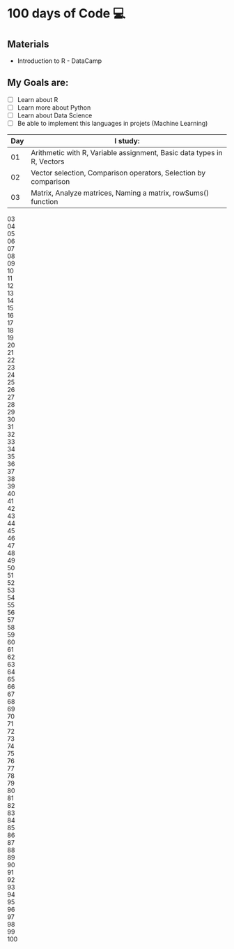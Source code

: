 # 100 days of Code :computer:

## Materials
- Introduction to R - DataCamp

## My Goals are:

- [ ] Learn about R
- [ ] Learn more about Python
- [ ] Learn about Data Science
- [ ] Be able to implement this languages in projets (Machine Learning)

| Day |  I study: |
| ------------------- | ------------------- |
|  01 | Arithmetic with R, Variable assignment, Basic data types in R, Vectors |
|  02 | Vector selection, Comparison operators, Selection by comparison |
| 03 | 	Matrix, Analyze matrices, Naming a matrix, rowSums() function |
03 			
04 			
05 			
06 			
07 			
08 			
09 			
10 			
11 			
12 			
13 			
14 			
15 			
16 			
17 			
18 			
19 			
20 			
21 			
22 			
23 			
24 			
25 			
26 			
27 			
28 			
29 			
30 			
31 			
32 			
33 			
34 			
35 			
36 			
37 			
38 			
39 			
40 			
41 			
42 			
43 			
44 			
45 			
46 			
47 			
48 			
49 			
50 			
51 			
52 			
53 			
54 			
55 			
56 			
57 			
58 			
59 			
60 			
61 			
62 			
63 			
64 			
65 			
66 			
67 			
68 			
69 			
70 			
71 			
72 			
73 			
74 			
75 			
76 			
77 			
78 			
79 			
80 			
81 			
82 			
83 			
84 			
85 			
86 			
87 			
88 			
89 			
90 			
91 			
92 			
93 			
94 			
95 			
96 			
97 			
98 			
99 			
100
